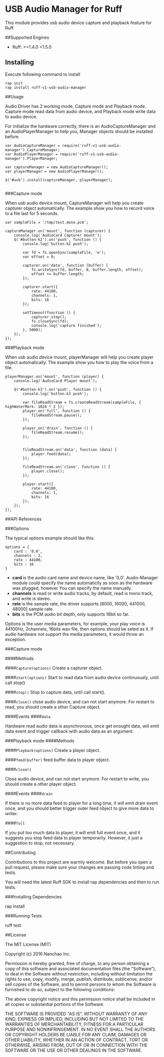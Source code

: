 # USB Audio Manager for Ruff

This module provides usb audio device capture and playback feature for Ruff.

##Supported Engines

* Ruff: >=1.4.0 <1.5.0


## Installing
Execute following command to install

```
rap init
rap install ruff-v1-usb-audio-manager
```


##Usage

Audio Driver has 2 working mode, Capture mode and Playback mode. Capture mode read data from audio device, and Playback mode write data to audio device.

For initialize the hardware correctly, there is an AudioCaptureManager and an AudioPlayerManager to help you, Manager objects should be installed before.

```
var AudioCaptureManager = require('ruff-v1-usb-audio-manager').CaptureManager;
var AudioPlayerManager = require('ruff-v1-usb-audio-manager').PlayerManager;

var captureManager = new AudioCaptureManager();
var playerManager = new AudioPlayerManager();

$('#usb').install(captureManager, playerManager);


```


###Capture mode

When usb audio device mount, CaptureManager will help you create capturer object automatically. The example show you how to record voice to a file last for 5 seconds.

```
var sampleFile = '/tmp/test.mono.pcm';

captureManager.on('mount', function (capturer) {
    console.log('AudioCard Capturer mount');
    $('#button-k2').on('push', function () {
        console.log('button-k2 push');

        var fd = fs.openSync(sampleFile, 'w');
        var offset = 0;

        capturer.on('data', function (buffer) {
            fs.writeSync(fd, buffer, 0, buffer.length, offset);
            offset += buffer.length;
        });

        capturer.start({
            rate: 44100,
            channels: 1,
            bits: 16
        });

        setTimeout(function () {
            capturer.stop();
            fs.closeSync(fd);
            console.log('capture finished');
        }, 5000);
    });
});

```

###Playback mode

When usb audio device mount, playerManager will help you create player object automatically. The example show you how to play the voice from a file.

```
playerManager.on('mount', function (player) {
    console.log('AudioCard Player mount');

    $('#button-k3').on('push', function () {
        console.log('button-k3 push');

        var fileReadStream = fs.createReadStream(sampleFile, { highWaterMark: 1024 * 2 });
        player.on('full', function () {
            fileReadStream.pause();
        });

        player.on('drain', function () {
            fileReadStream.resume();
        });


        fileReadStream.on('data', function (data) {
            player.feed(data);
        });

        fileReadStream.on('close', function () {
            player.close();
        });

        player.start({
            rate: 44100,
            channels: 1,
            bits: 16
        });
    });
});
```


##API References

###Options

The typical options example should like this:

```
options = {
    card : '0,0', 
    channels : 2,
    rate : 44100,
    bits : 16
}

```
* **card** is the audio card name and device name, like '0,0'. Audio-Manager module could specify the name automaticlly as soon as the hardware was plugged, however You can specify the name manually.
* **channels** is read or write audio tracks, by default, read is mono track, and write is stereo.
* **rate** is the sample rate, the driver supports [8000, 16000, 441000, 48000] sample rate.
* **bits** is the PCM audio bit depth, only supports 16bit so far.

Options is the user media parameters, for example, your play voice is 44100Hz, 2channels, 16bits wav file, then options should be seted as it. If audio hardware not support the media parameters, it would throw an exception.

###Capture mode

####Methods


####`Capture(options)`
Create a capturer object.

####`start(options)`
Start to read data from audio device continuously, until call stop()

####`stop()`
Stop to capture data, until call start().

####`close()`
close audio device, and can not start anymore. For restart to read, you should create a other Capture object.

####Events
####`data`

Hardware read audio data is asynchronous, once get enought data, will emit data event and trigger callback with audio data as an argument.


###Playback mode
####Methods

####`Playback(options)`
Create a player object.


####`feed(buffer)`
feed buffer data to player object.

####`close()`

Close audio device, and can not start anymore. For restart to write, you should create a other player object.

####Events
####`drain`

If there is no more data feed to player for a long time, it will emit drain event once, and you should better trigger outer feed object to give more data to writer.


####`full`

If you put too much data to player, it will emit full event once, and it suggests you stop feed data to player temporarily. However, it just a suggestion to stop, not necessary.


##Contributing

Contributions to this project are warmly welcome. But before you open a pull request, please make sure your changes are passing code linting and tests.

You will need the latest Ruff SDK to install rap dependencies and then to run tests.

###Installing Dependencies

rap install

###Running Tests

ruff test

##License

The MIT License (MIT)

Copyright (c) 2016 Nanchao Inc.

Permission is hereby granted, free of charge, to any person obtaining a copy of this software and associated documentation files (the "Software"), to deal in the Software without restriction, including without limitation the rights to use, copy, modify, merge, publish, distribute, sublicense, and/or sell copies of the Software, and to permit persons to whom the Software is furnished to do so, subject to the following conditions:

The above copyright notice and this permission notice shall be included in all copies or substantial portions of the Software.

THE SOFTWARE IS PROVIDED "AS IS", WITHOUT WARRANTY OF ANY KIND, EXPRESS OR IMPLIED, INCLUDING BUT NOT LIMITED TO THE WARRANTIES OF MERCHANTABILITY, FITNESS FOR A PARTICULAR PURPOSE AND NONINFRINGEMENT. IN NO EVENT SHALL THE AUTHORS OR COPYRIGHT HOLDERS BE LIABLE FOR ANY CLAIM, DAMAGES OR OTHER LIABILITY, WHETHER IN AN ACTION OF CONTRACT, TORT OR OTHERWISE, ARISING FROM, OUT OF OR IN CONNECTION WITH THE SOFTWARE OR THE USE OR OTHER DEALINGS IN THE SOFTWARE.
